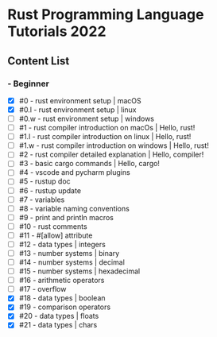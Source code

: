 # Rust Programming Language Tutorials 2022

## Content List

### - Beginner

- [x] #0 - rust environment setup | macOS
- [x] #0.l - rust environment setup | linux
- [ ] #0.w - rust environment setup | windows
- [ ] #1 - rust compiler introduction on macOs | Hello, rust!
- [ ] #1.l - rust compiler introduction on linux | Hello, rust!
- [ ] #1.w - rust compiler introduction on windows | Hello, rust!
- [ ] #2 - rust compiler detailed explanation | Hello, compiler!
- [ ] #3 - basic cargo commands | Hello, cargo!
- [ ] #4 - vscode and pycharm plugins
- [ ] #5 - rustup doc
- [ ] #6 - rustup update
- [ ] #7 - variables
- [ ] #8 - variable naming conventions
- [ ] #9 - print and println macros
- [ ] #10 - rust comments
- [ ] #11 - #[allow] attribute
- [ ] #12 - data types | integers
- [ ] #13 - number systems | binary
- [ ] #14 - number systems | decimal
- [ ] #15 - number systems | hexadecimal
- [ ] #16 - arithmetic operators
- [ ] #17 - overflow
- [x] #18 - data types | boolean
- [x] #19 - comparison operators
- [x] #20 - data types | floats
- [x] #21 - data types | chars 
<!--
- [ ] type casting operator | as
//ascii table
// charla ascii table göster tür dönüşümleri
https://doc.rust-lang.org/rust-by-example/types/cast.html -- güzel bir örnek var.


- [ ] #21 - arrays
- [ ] #22 - string slices & Strings 
// https://www.educative.io/answers/what-is-stringchars-in-rust
- [ ] #23 - tuples
- [ ] #24 - scope
- [ ] #25 - shadowing
- [ ] #26 - logical operators
- [ ] #27 - bitwise operators
- [ ] #28 - differences between logical and bitwise operators
- [ ] #30 - control flow | if/else
- [ ] #31 - control flow | match
- [ ] infinite loop
- [ ] while loop
- [ ] for loop
- [ ] functions
- [ ] references ?? - with functions
- [ ] constants | const, static

-->
